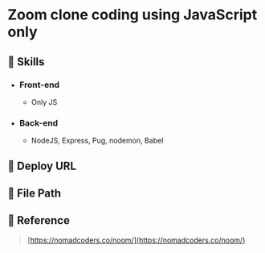 # Zoom clone coding using JavaScript only

## 📌 Skills

- ### Front-end

  - Only JS

- ### Back-end

  - NodeJS, Express, Pug, nodemon, Babel

## 📌 Deploy URL

## 📌 File Path

## 📌 Reference

> [https://nomadcoders.co/noom/](https://nomadcoders.co/noom/)
